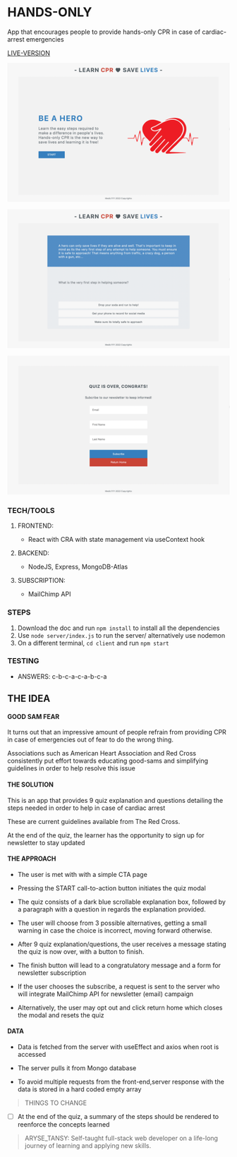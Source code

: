 # HANDS-ONLY

App that encourages people to provide hands-only CPR in case of cardiac-arrest emergencies

[LIVE-VERSION](https://hands-only.herokuapp.com/)

![Image of home page](./client/public/home.png)

![Image of quiz page](./client/public/quiz.png)

![Image of newsletter sign up page](./client/public/letter.png)

### TECH/TOOLS

1. FRONTEND:

   - React with CRA with state management via useContext hook

2. BACKEND:

   - NodeJS, Express, MongoDB-Atlas

3. SUBSCRIPTION:
   - MailChimp API

### STEPS

1. Download the doc and run `npm install` to install all the dependencies
2. Use `node server/index.js` to run the server/ alternatively use nodemon
3. On a different terminal, `cd client` and run `npm start`

### TESTING

- ANSWERS:
  c-b-c-a-c-a-b-c-a

## THE IDEA

#### GOOD SAM FEAR

It turns out that an impressive amount of people refrain from providing CPR in case of emergencies out of fear to do the wrong thing.

Associations such as American Heart Association and Red Cross consistently put effort towards educating good-sams and simplifying guidelines in order to help resolve this issue

#### THE SOLUTION

This is an app that provides 9 quiz explanation and questions detailing the steps needed in order to help in case of cardiac arrest

These are current guidelines available from The Red Cross.

At the end of the quiz, the learner has the opportunity to sign up for newsletter to stay updated

#### THE APPROACH

- The user is met with with a simple CTA page

- Pressing the START call-to-action button initiates the quiz modal

- The quiz consists of a dark blue scrollable explanation box, followed by a paragraph with a question in regards the explanation provided.

- The user will choose from 3 possible alternatives, getting a small warning in case the choice is incorrect, moving forward otherwise.

- After 9 quiz explanation/questions, the user receives a message stating the quiz is now over, with a button to finish.

- The finish button will lead to a congratulatory message and a form for newsletter subscription

- If the user chooses the subscribe, a request is sent to the server who will integrate MailChimp API for newsletter (email) campaign

- Alternatively, the user may opt out and click return home which closes the modal and resets the quiz

#### DATA

- Data is fetched from the server with useEffect and axios when root is accessed

- The server pulls it from Mongo database

- To avoid multiple requests from the front-end,server response with the data is stored in a hard coded empty array

> THINGS TO CHANGE

- [ ] At the end of the quiz, a summary of the steps should be rendered to reenforce the concepts learned

> ARYSE_TANSY: Self-taught full-stack web developer on a life-long journey of learning and applying new skills.
